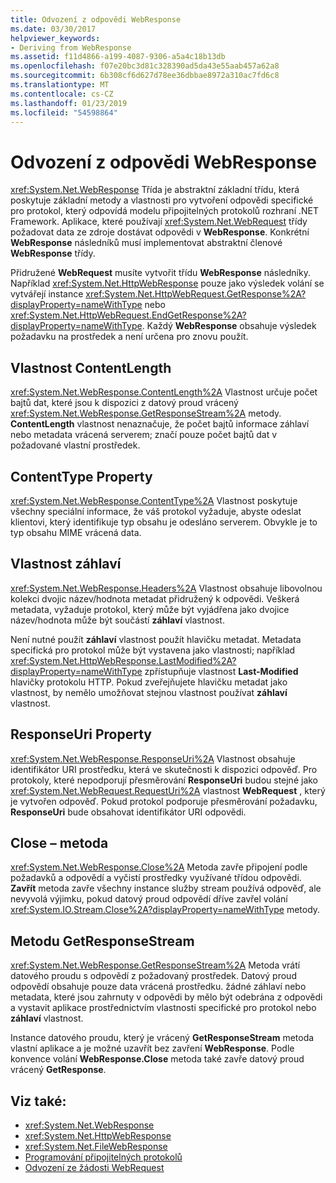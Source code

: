 ```yaml
---
title: Odvození z odpovědi WebResponse
ms.date: 03/30/2017
helpviewer_keywords:
- Deriving from WebResponse
ms.assetid: f11d4866-a199-4087-9306-a5a4c18b13db
ms.openlocfilehash: f07e20bc3d81c328390ad5da43e55aab457a62a8
ms.sourcegitcommit: 6b308cf6d627d78ee36dbbae8972a310ac7fd6c8
ms.translationtype: MT
ms.contentlocale: cs-CZ
ms.lasthandoff: 01/23/2019
ms.locfileid: "54598864"
---
```

# <a name="deriving-from-webresponse"></a>Odvození z odpovědi WebResponse
<xref:System.Net.WebResponse> Třída je abstraktní základní třídu, která poskytuje základní metody a vlastnosti pro vytvoření odpovědi specifické pro protokol, který odpovídá modelu připojitelných protokolů rozhraní .NET Framework. Aplikace, které používají <xref:System.Net.WebRequest> třídy požadovat data ze zdroje dostávat odpovědi v **WebResponse**. Konkrétní **WebResponse** následníků musí implementovat abstraktní členové **WebResponse** třídy.  
  
 Přidružené **WebRequest** musíte vytvořit třídu **WebResponse** následníky. Například <xref:System.Net.HttpWebResponse> pouze jako výsledek volání se vytvářejí instance <xref:System.Net.HttpWebRequest.GetResponse%2A?displayProperty=nameWithType> nebo <xref:System.Net.HttpWebRequest.EndGetResponse%2A?displayProperty=nameWithType>. Každý **WebResponse** obsahuje výsledek požadavku na prostředek a není určena pro znovu použít.  
  
## <a name="contentlength-property"></a>Vlastnost ContentLength  
 <xref:System.Net.WebResponse.ContentLength%2A> Vlastnost určuje počet bajtů dat, které jsou k dispozici z datový proud vrácený <xref:System.Net.WebResponse.GetResponseStream%2A> metody. **ContentLength** vlastnost nenaznačuje, že počet bajtů informace záhlaví nebo metadata vrácená serverem; značí pouze počet bajtů dat v požadované vlastní prostředek.  
  
## <a name="contenttype-property"></a>ContentType Property  
 <xref:System.Net.WebResponse.ContentType%2A> Vlastnost poskytuje všechny speciální informace, že váš protokol vyžaduje, abyste odeslat klientovi, který identifikuje typ obsahu je odesláno serverem. Obvykle je to typ obsahu MIME vrácená data.  
  
## <a name="headers-property"></a>Vlastnost záhlaví  
 <xref:System.Net.WebResponse.Headers%2A> Vlastnost obsahuje libovolnou kolekci dvojic název/hodnota metadat přidružený k odpovědi. Veškerá metadata, vyžaduje protokol, který může být vyjádřena jako dvojice název/hodnota může být součástí **záhlaví** vlastnost.  
  
 Není nutné použít **záhlaví** vlastnost použít hlavičku metadat. Metadata specifická pro protokol může být vystavena jako vlastnosti; například <xref:System.Net.HttpWebResponse.LastModified%2A?displayProperty=nameWithType> zpřístupňuje vlastnost **Last-Modified** hlavičky protokolu HTTP. Pokud zveřejňujete hlavičku metadat jako vlastnost, by nemělo umožňovat stejnou vlastnost používat **záhlaví** vlastnost.  
  
## <a name="responseuri-property"></a>ResponseUri Property  
 <xref:System.Net.WebResponse.ResponseUri%2A> Vlastnost obsahuje identifikátor URI prostředku, která ve skutečnosti k dispozici odpověď. Pro protokoly, které nepodporují přesměrování **ResponseUri** budou stejné jako <xref:System.Net.WebRequest.RequestUri%2A> vlastnost **WebRequest** , který je vytvořen odpověď. Pokud protokol podporuje přesměrování požadavku, **ResponseUri** bude obsahovat identifikátor URI odpovědi.  
  
## <a name="close-method"></a>Close – metoda  
 <xref:System.Net.WebResponse.Close%2A> Metoda zavře připojení podle požadavků a odpovědí a vyčistí prostředky využívané třídou odpovědi. **Zavřít** metoda zavře všechny instance služby stream používá odpověď, ale nevyvolá výjimku, pokud datový proud odpovědí dříve zavřel volání <xref:System.IO.Stream.Close%2A?displayProperty=nameWithType> metody.  
  
## <a name="getresponsestream-method"></a>Metodu GetResponseStream  
 <xref:System.Net.WebResponse.GetResponseStream%2A> Metoda vrátí datového proudu s odpovědí z požadovaný prostředek. Datový proud odpovědí obsahuje pouze data vrácená prostředku. žádné záhlaví nebo metadata, které jsou zahrnuty v odpovědi by mělo být odebrána z odpovědi a vystavit aplikace prostřednictvím vlastnosti specifické pro protokol nebo **záhlaví** vlastnost.  
  
 Instance datového proudu, který je vrácený **GetResponseStream** metoda vlastní aplikace a je možné uzavřít bez zavření **WebResponse**. Podle konvence volání **WebResponse.Close** metoda také zavře datový proud vrácený **GetResponse**.  
  
## <a name="see-also"></a>Viz také:
- <xref:System.Net.WebResponse>
- <xref:System.Net.HttpWebResponse>
- <xref:System.Net.FileWebResponse>
- [Programování připojitelných protokolů](../../../docs/framework/network-programming/programming-pluggable-protocols.md)
- [Odvození ze žádosti WebRequest](../../../docs/framework/network-programming/deriving-from-webrequest.md)
